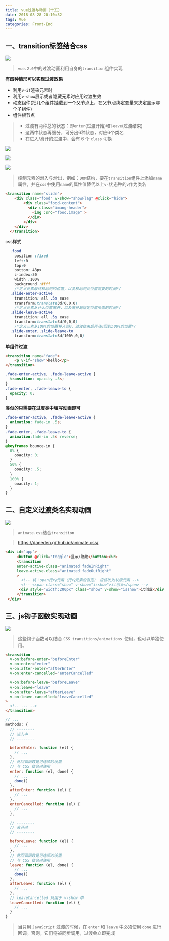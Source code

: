 ```yaml
---
title: vue过渡与动画（十五）
date: 2018-08-28 20:10:32
tags: Vue
categories: Front-End
---
```


## 一、transition标签结合css

![](http://blog.poetries.top/img-repo/2019/10/614.png)

> `vue.2.0`中的过渡动画利用自身的`transition`组件实现

**有四种情形可以实现过渡效果**

- 利用`v-if`渲染元素时
- 利用`v-show`展示或者隐藏元素时应用过渡生效
- 动态组件(把几个组件挂载到一个父节点上，在父节点绑定变量来决定显示哪个子组件)
- 组件根节点

> - 过渡有两种总的状态：即`enter`(过渡开始)和`leave`(过渡结束) 
> - 这两中状态再细分，可分出6种状态，对应6个类名
> - 在进入/离开的过渡中，会有 6 个 `class` 切换


![](http://blog.poetries.top/img-repo/2019/10/615.png)

![](http://blog.poetries.top/img-repo/2019/10/616.png)

![](http://blog.poetries.top/img-repo/2019/10/617.png)


> 控制元素的滑入与滑出，例如：`DOM`结构，要在`transition`组件上添加`name`属性，并在`css`中使用`name`的属性值替代以上`v-`状态种的`v`作为类名

```html
<transition name="slide">
    <div class="food" v-show="showFlag" @click="hide">
        <div class="food-content">
          <div class="imang-header">
            <img :src="food.image" >
          </div>
        </div>
    </div>
  </transition>
 ```
 
 css样式
 
```css
  .food
    position :fixed
    left:0
    top:0
    bottom: 48px
    z-index:30
    width :100%
    background :#fff
    /*定义元素最终移动到的位置，以及移动到此位置需要的时间*/
  .slide-enter-active
    transition: all .5s ease
    transform:translate3d(0,0,0)
    /*定义元素从什么位置离开，以及离开岛指定位置所需的时间*/
  .slide-leave-active
    transition: all .5s ease
    transform:translate3d(0,0,0)
    /*定义元素从100%的位置移入到0，过渡结束后再从0回到100%的位置*/
  .slide-enter,.slide-leave-to
    transform:translate3d(100%,0,0)
```

**单组件过渡**

```html
<transition name="fade">
    <p v-if="show">hello</p>
</transition>
```

```css
.fade-enter-active, .fade-leave-active {
  transition: opacity .5s;
}
.fade-enter, .fade-leave-to {
  opacity: 0;
}
```

**类似的只需要在过度类中填写动画即可**

```css
.fade-enter-active, .fade-leave-active {
  animation: fade-in .5s;
}
.fade-enter, .fade-leave-to {
  animation:fade-in .5s reverse;
}
@keyframes bounce-in {
  0% {
    ooacity: 0;
  }
  50% {
    ooacity: .5;
  }
  100% {
    ooacity: 1;
  }
}
```


## 二、自定义过渡类名实现动画

![](http://blog.poetries.top/img-repo/2019/10/618.png)

> `animate.css`结合`transition`

> https://daneden.github.io/animate.css/

```html
<div id="app">
     <button @click="toggle">显示/隐藏</button><br>
     <transition 
     enter-active-class="animated fadeInRight"
     leave-active-class="animated fadeOutRight"
     >
       <!-- 坑：span行内元素（行内元素没有宽） 应该改为块级元素 -->
       <!-- <span class="show" v-show="isshow">it创业</span> -->
      <div style="width:200px" class="show" v-show="isshow">it创业</div> 
     </transition>
 </div>
```

## 三、js钩子函数实现动画

![](http://blog.poetries.top/img-repo/2019/10/619.png)

> 这些钩子函数可以结合 `CSS transitions/animations `使用，也可以单独使用。


```html
<transition
  v-on:before-enter="beforeEnter"
  v-on:enter="enter"
  v-on:after-enter="afterEnter"
  v-on:enter-cancelled="enterCancelled"

  v-on:before-leave="beforeLeave"
  v-on:leave="leave"
  v-on:after-leave="afterLeave"
  v-on:leave-cancelled="leaveCancelled"
>
  <!-- ... -->
</transition>
```

```javascript
// ...
methods: {
  // --------
  // 进入中
  // --------

  beforeEnter: function (el) {
    // ...
  },
  // 此回调函数是可选项的设置
  // 与 CSS 结合时使用
  enter: function (el, done) {
    // ...
    done()
  },
  afterEnter: function (el) {
    // ...
  },
  enterCancelled: function (el) {
    // ...
  },

  // --------
  // 离开时
  // --------

  beforeLeave: function (el) {
    // ...
  },
  // 此回调函数是可选项的设置
  // 与 CSS 结合时使用
  leave: function (el, done) {
    // ...
    done()
  },
  afterLeave: function (el) {
    // ...
  },
  // leaveCancelled 只用于 v-show 中
  leaveCancelled: function (el) {
    // ...
  }
}
```

> 当只用 `JavaScript` 过渡的时候，在 `enter` 和 `leave` 中必须使用 `done` 进行回调。否则，它们将被同步调用，过渡会立即完成
